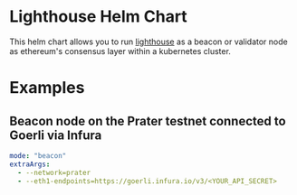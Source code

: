 # Lighthouse Helm Chart

This helm chart allows you to run [lighthouse](https://github.com/sigp/lighthouse) as a beacon or validator node as ethereum's consensus layer within a kubernetes cluster.

# Examples

## Beacon node on the Prater testnet connected to Goerli via Infura

```yaml
mode: "beacon"
extraArgs:
  - --network=prater
  - --eth1-endpoints=https://goerli.infura.io/v3/<YOUR_API_SECRET>
```
